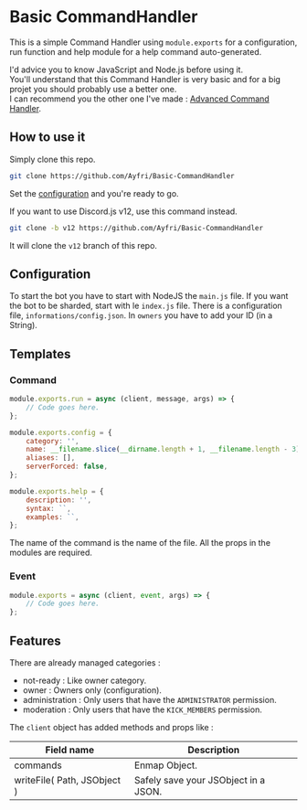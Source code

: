 # Basic CommandHandler

This is a simple Command Handler using `module.exports` for a configuration, run function and help module for a help command auto-generated.

I'd advice you to know JavaScript and Node.js before using it.<br>
You'll understand that this Command Handler is very basic and for a big projet you should probably use a better one.<br>
I can recommend you the other one I've made : [Advanced Command Handler](https://github.com/Advanced-Command-Handler/Advanced-Command-Handler).

## How to use it

Simply clone this repo.
```bash
git clone https://github.com/Ayfri/Basic-CommandHandler
```
Set the [configuration](#Configuration) and you're ready to go.

If you want to use Discord.js v12, use this command instead.
```bash
git clone -b v12 https://github.com/Ayfri/Basic-CommandHandler
```
It will clone the `v12` branch of this repo.

## Configuration

To start the bot you have to start with NodeJS the `main.js` file. If you want the bot to be sharded, start with le `index.js` file. There is a configuration file, `informations/config.json`.
In `owners` you have to add your ID (in a String).

## Templates

### Command

```js
module.exports.run = async (client, message, args) => {
	// Code goes here.
};

module.exports.config = {
	category: '',
	name: __filename.slice(__dirname.length + 1, __filename.length - 3),
	aliases: [],
	serverForced: false,
};

module.exports.help = {
	description: '',
	syntax: ``,
	examples: ``,
};
```

The name of the command is the name of the file. All the props in the modules are required.

### Event

```js
module.exports = async (client, event, args) => {
	// Code goes here.
};
```

## Features

There are already managed categories :

-   not-ready : Like owner category.
-   owner : Owners only (configuration).
-   administration : Only users that have the `ADMINISTRATOR` permission.
-   moderation : Only users that have the `KICK_MEMBERS` permission.

The `client` object has added methods and props like :

| Field name                  | Description                          |
| --------------------------- | ------------------------------------ |
| commands                    | Enmap Object.                        |
| writeFile( Path, JSObject ) | Safely save your JSObject in a JSON. |
